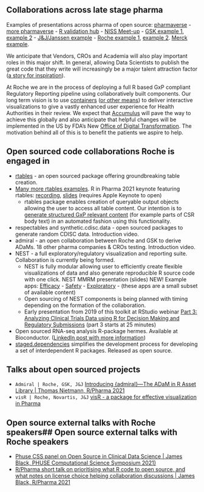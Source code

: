 ## Collaborations across late stage pharma

Examples of presentations across pharma of open source: [pharmaverse](https://pharmaverse.org/) - [more pharmaverse](https://www.linkedin.com/feed/update/urn:li:activity:6900402808219414528/) - [R validation hub](https://www.pharmar.org/) - [NISS Meet-up](https://www.niss.org/news/niss-merck-meet-discusses-open-source-software-pharma-april-21-2021) - [GSK example 1](https://github.com/rinpharma/2020_presentations/tree/master/talks_folder/2020-Rimler-Clinical_Reporting_GSK.pptx), [example 2](https://www.youtube.com/watch?v=J3Tgn-bDHmE) - [J&J/Janssen example](https://www.youtube.com/watch?v=C2Suw5Trh0A) - [Roche example 1](https://www.youtube.com/watch?v=A8ePOTOSGg0), [example 2](https://github.com/openpharma/rinpharma_workshop_2021). [Merck example](https://www.linkedin.com/posts/yilongzhang_welcome-r-for-clinical-study-reports-and-activity-6854822261954883585-yL_B). 

We anticipate that Vendors, CROs and Academia will also play important roles in this major shift. In general, allowing Data Scientists to publish the great code that they write will increasingly be a major talent attraction factor ([a story for inspiration](https://www.gene.com/stories/the-paper)).

At Roche we are in the process of deploying a full R based GxP compliant Regulatory Reporting pipeline using collaboratively built components. Our long term vision is to use [containers](https://www.docker.com/resources/what-container) ([or other means](https://rconsortium.github.io/submissions-wg/pilot-overall.html)) to deliver interactive visualizations to give a vastly enhanced user experience for Health Authorities in their review. We expect that [Accumulus](https://www.accumulus.org/) will pave the way to achieve this globally and also anticipate that helpful changes will be implemented in the US by FDA’s New [Office of Digital Transformation](https://www.fda.gov/news-events/press-announcements/fda-advances-data-it-modernization-efforts-new-office-digital-transformation). The motivation behind all of this is to benefit the patients we aspire to help.

## Open sourced code collaborations Roche is engaged in

- [rtables](https://cran.r-project.org/web/packages/rtables/index.html) - an open sourced package offering groundbreaking table creation. 
- [Many more rtables examples](https://waddella.github.io/RStudioTableContest2020/A_Not_So_Short_Introduction_to_rtables.html). R in Pharma 2021 keynote featuring rtables: [recording](https://www.youtube.com/watch?v=LwP21KMV3MA&list=PLMtxz1fUYA5A_U0s5DQB9gwZDODNATsed&index=2), [slides](https://github.com/rich-iannone/presentations/commit/8642fd3f47ff433df8f14ae0f8a1441a76f9a3c8) (requires Apple Keynote to open)
    - rtables package enables creation of queryable output objects allowing the user to access all table content. Our intention is to [generate structured GxP relevant content](https://www.pharmexec.com/view/optimizing-pharma-content-for-faster-product-submissions) (for example parts of CSR body text) in an automated fashion using this functionality.
- respectables and synthetic.cdisc.data - open sourced packages to generate random CDISC data. Introduction video.
- admiral - an open collaboration between Roche and GSK to derive ADaMs. 18 other pharma companies & CROs testing. Introduction video.
- NEST - a full exploratory/regulatory visualization and reporting suite. Collaboration is currently being formed.
    - NEST is fully modular allowing user to efficiently create flexible visualizations of data and also generate reproducible R source code with one click. NEST MMRM presentation (slides) NEW! Example apps: [Efficacy](https://genentech.shinyapps.io/teal_efficacy/) - [Safety](https://genentech.shinyapps.io/teal_safety/) - [Exploratory](https://genentech.shinyapps.io/teal_exploratory/) - (these apps are a small subset of available content)
    - Open sourcing of NEST components is being planned with timing depending on the formation of the collaboration.
    - Early presentation from 2019 of this toolkit at RStudio webinar [Part 3: Analyzing Clinical Trials Data using R for Decision Making and Regulatory Submissions](https://www.rstudio.com/resources/webinars/the-role-of-r-in-drug-discovery-research-and-development/) (part 3 starts at 25 minutes)
- Open sourced RNA-seq analysis R-package hermes. Available at Bioconductor. ([LinkedIn post with more information](https://www.linkedin.com/pulse/nest-presentation-biodata-world-daniel-saban%25C3%25A9s-bov%25C3%25A9/?trackingId=Pe3tP4k3XzZ0GwPQmCGHhw%3D%3D))
- [staged.dependencies](https://openpharma.github.io/staged.dependencies/) simplifies the development process for developing a set of interdependent R packages. Released as open source.

## Talks about open sourced projects

* `Admiral | Roche, GSK, J&J` [Introducing {admiral}—The ADaM in R Asset Library | Thomas Nietmann, R/Pharma 2021](https://www.youtube.com/watch?v=N7Bw8c3D5fU)
* `visR | Roche, Novartis, J&J` [visR - a package for effective visualization in Pharma](https://youtu.be/JxvPBp2OhgA)

## Open source external talks with Roche speakers## Open source external talks with Roche speakers

* [Phuse CSS panel on Open Source in Clinical Data Science | James Black, PHUSE Computational Science Symposium 2021)](https://www.youtube.com/watch?v=cBSzQ4270F8/)
* [R/Pharma short talk on prioritising what R code to open source, and what notes on license choice helping collaboration discussions | James Black, R/Pharma 2021](https://rinpharma.com/publication/rinpharma_226/)
